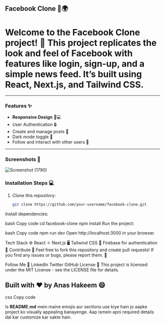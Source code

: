 ## Facebook Clone 👥🌍

# Welcome to the **Facebook Clone** project! 🚀 This project replicates the look and feel of Facebook with features like login, sign-up, and a simple news feed. It’s built using **React**, **Next.js**, and **Tailwind CSS**.

---

### Features ✨

- **Responsive Design** 📱💻
- User Authentication 🔒
- Create and manage posts 📝
- Dark mode toggle 🌙
- Follow and interact with other users 🙌

---

### Screenshots 📸


![Screenshot (1790)](https://github.com/user-attachments/assets/5e0444bd-0796-45aa-83d4-d445a06d4915)


### Installation Steps 💻

1. Clone this repository:

   ```bash
   git clone https://github.com/your-username/facebook-clone.git
Install dependencies:

bash
Copy code
cd facebook-clone
npm install
Run the project:

bash
Copy code
npm run dev
Open http://localhost:3000 in your browser.

Tech Stack ⚙️
React ⚛️
Next.js 🖥️
Tailwind CSS 🌿
Firebase for authentication 🔑
Contribute 🤝
Feel free to fork this repository and create pull requests! If you find any issues or bugs, please report them. 💬

Follow Me 🌟
LinkedIn
Twitter
GitHub
License 📜
This project is licensed under the MIT License - see the LICENSE file for details.

## Built with ❤️ by Anas Hakeem 😄
css
Copy code

Is **README.md** mein maine emojis aur sections use kiye hain jo aapke project ko visually appealing banayenge. Aap ismein apni required details dal kar customize kar sakte hain.





